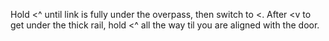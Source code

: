Hold <^ until link is fully under the overpass, then switch to <. After <v to get under the thick rail, hold <^ all the way til you are aligned with the door.
